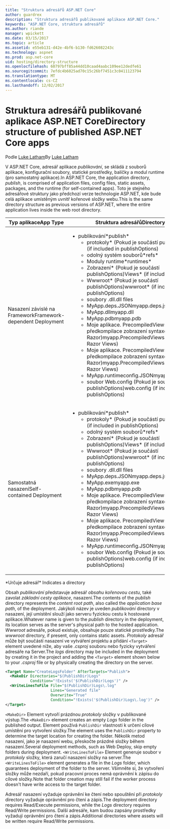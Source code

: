 ```yaml
---
title: "Struktura adresářů ASP.NET Core"
author: guardrex
description: "Struktura adresářů publikované aplikace ASP.NET Core."
keywords: "ASP.NET Core, struktura adresářů"
ms.author: riande
manager: wpickett
ms.date: 03/15/2017
ms.topic: article
ms.assetid: e55eb131-d42e-4bf6-b130-fd626082243c
ms.technology: aspnet
ms.prod: asp.net-core
uid: hosting/directory-structure
ms.openlocfilehash: 60797bff85a44dd10caad4aabc109ee12dedfe61
ms.sourcegitcommit: 7efdc4b6025ad70c15c26bf7451c3c0411123794
ms.translationtype: MT
ms.contentlocale: cs-CZ
ms.lasthandoff: 12/02/2017
---
```

# <a name="directory-structure-of-published-aspnet-core-apps"></a><span data-ttu-id="c3dcb-104">Struktura adresářů publikované aplikace ASP.NET Core</span><span class="sxs-lookup"><span data-stu-id="c3dcb-104">Directory structure of published ASP.NET Core apps</span></span>

<span data-ttu-id="c3dcb-105">Podle [Luke Latham](https://github.com/guardrex)</span><span class="sxs-lookup"><span data-stu-id="c3dcb-105">By [Luke Latham](https://github.com/guardrex)</span></span>

<span data-ttu-id="c3dcb-106">V ASP.NET Core, adresář aplikace *publikování*, se skládá z souborů aplikace, konfigurační soubory, statické prostředky, balíčky a modul runtime (pro samostatný aplikace).</span><span class="sxs-lookup"><span data-stu-id="c3dcb-106">In ASP.NET Core, the application directory, *publish*, is comprised of application files, config files, static assets, packages, and the runtime (for self-contained apps).</span></span> <span data-ttu-id="c3dcb-107">Toto je stejného adresářové struktury jako předchozí verze technologie ASP.NET, kde bude celá aplikace umístěným uvnitř kořenové složky webu.</span><span class="sxs-lookup"><span data-stu-id="c3dcb-107">This is the same directory structure as previous versions of ASP.NET, where the entire application lives inside the web root directory.</span></span>

| <span data-ttu-id="c3dcb-108">Typ aplikace</span><span class="sxs-lookup"><span data-stu-id="c3dcb-108">App Type</span></span> | <span data-ttu-id="c3dcb-109">Struktura adresářů</span><span class="sxs-lookup"><span data-stu-id="c3dcb-109">Directory Structure</span></span> |
| --- | --- |
| <span data-ttu-id="c3dcb-110">Nasazení závislé na Framework</span><span class="sxs-lookup"><span data-stu-id="c3dcb-110">Framework-dependent Deployment</span></span> | <ul><li><span data-ttu-id="c3dcb-111">publikování\*</span><span class="sxs-lookup"><span data-stu-id="c3dcb-111">publish\*</span></span><ul><li><span data-ttu-id="c3dcb-112">protokoly\* (Pokud je součástí publishOptions)</span><span class="sxs-lookup"><span data-stu-id="c3dcb-112">logs\* (if included in publishOptions)</span></span></li><li><span data-ttu-id="c3dcb-113">odolný systém souborů\*</span><span class="sxs-lookup"><span data-stu-id="c3dcb-113">refs\*</span></span></li><li><span data-ttu-id="c3dcb-114">Moduly runtime\*</span><span class="sxs-lookup"><span data-stu-id="c3dcb-114">runtimes\*</span></span></li><li><span data-ttu-id="c3dcb-115">Zobrazení\* (Pokud je součástí publishOptions)</span><span class="sxs-lookup"><span data-stu-id="c3dcb-115">Views\* (if included in publishOptions)</span></span></li><li><span data-ttu-id="c3dcb-116">Wwwroot\* (Pokud je součástí publishOptions)</span><span class="sxs-lookup"><span data-stu-id="c3dcb-116">wwwroot\* (if included in publishOptions)</span></span></li><li><span data-ttu-id="c3dcb-117">soubory .dll</span><span class="sxs-lookup"><span data-stu-id="c3dcb-117">.dll files</span></span></li><li><span data-ttu-id="c3dcb-118">MyApp.deps.JSON</span><span class="sxs-lookup"><span data-stu-id="c3dcb-118">myapp.deps.json</span></span></li><li><span data-ttu-id="c3dcb-119">MyApp.dll</span><span class="sxs-lookup"><span data-stu-id="c3dcb-119">myapp.dll</span></span></li><li><span data-ttu-id="c3dcb-120">MyApp.pdb</span><span class="sxs-lookup"><span data-stu-id="c3dcb-120">myapp.pdb</span></span></li><li><span data-ttu-id="c3dcb-121">Moje aplikace. PrecompiledViews.dll (Pokud předkompilace zobrazení syntaxe Razor)</span><span class="sxs-lookup"><span data-stu-id="c3dcb-121">myapp.PrecompiledViews.dll (if precompiling Razor Views)</span></span></li><li><span data-ttu-id="c3dcb-122">Moje aplikace. PrecompiledViews.pdb (Pokud předkompilace zobrazení syntaxe Razor)</span><span class="sxs-lookup"><span data-stu-id="c3dcb-122">myapp.PrecompiledViews.pdb (if precompiling Razor Views)</span></span></li><li><span data-ttu-id="c3dcb-123">MyApp.runtimeconfig.JSON</span><span class="sxs-lookup"><span data-stu-id="c3dcb-123">myapp.runtimeconfig.json</span></span></li><li><span data-ttu-id="c3dcb-124">soubor Web.config (Pokud je součástí publishOptions)</span><span class="sxs-lookup"><span data-stu-id="c3dcb-124">web.config (if included in publishOptions)</span></span></li></ul></li></ul> |
| <span data-ttu-id="c3dcb-125">Samostatná nasazení</span><span class="sxs-lookup"><span data-stu-id="c3dcb-125">Self-contained Deployment</span></span> | <ul><li><span data-ttu-id="c3dcb-126">publikování\*</span><span class="sxs-lookup"><span data-stu-id="c3dcb-126">publish\*</span></span><ul><li><span data-ttu-id="c3dcb-127">protokoly\* (Pokud je součástí publishOptions)</span><span class="sxs-lookup"><span data-stu-id="c3dcb-127">logs\* (if included in publishOptions)</span></span></li><li><span data-ttu-id="c3dcb-128">odolný systém souborů\*</span><span class="sxs-lookup"><span data-stu-id="c3dcb-128">refs\*</span></span></li><li><span data-ttu-id="c3dcb-129">Zobrazení\* (Pokud je součástí publishOptions)</span><span class="sxs-lookup"><span data-stu-id="c3dcb-129">Views\* (if included in publishOptions)</span></span></li><li><span data-ttu-id="c3dcb-130">Wwwroot\* (Pokud je součástí publishOptions)</span><span class="sxs-lookup"><span data-stu-id="c3dcb-130">wwwroot\* (if included in publishOptions)</span></span></li><li><span data-ttu-id="c3dcb-131">soubory .dll</span><span class="sxs-lookup"><span data-stu-id="c3dcb-131">.dll files</span></span></li><li><span data-ttu-id="c3dcb-132">MyApp.deps.JSON</span><span class="sxs-lookup"><span data-stu-id="c3dcb-132">myapp.deps.json</span></span></li><li><span data-ttu-id="c3dcb-133">MyApp.exe</span><span class="sxs-lookup"><span data-stu-id="c3dcb-133">myapp.exe</span></span></li><li><span data-ttu-id="c3dcb-134">MyApp.pdb</span><span class="sxs-lookup"><span data-stu-id="c3dcb-134">myapp.pdb</span></span></li><li><span data-ttu-id="c3dcb-135">Moje aplikace. PrecompiledViews.dll (Pokud předkompilace zobrazení syntaxe Razor)</span><span class="sxs-lookup"><span data-stu-id="c3dcb-135">myapp.PrecompiledViews.dll (if precompiling Razor Views)</span></span></li><li><span data-ttu-id="c3dcb-136">Moje aplikace. PrecompiledViews.pdb (Pokud předkompilace zobrazení syntaxe Razor)</span><span class="sxs-lookup"><span data-stu-id="c3dcb-136">myapp.PrecompiledViews.pdb (if precompiling Razor Views)</span></span></li><li><span data-ttu-id="c3dcb-137">MyApp.runtimeconfig.JSON</span><span class="sxs-lookup"><span data-stu-id="c3dcb-137">myapp.runtimeconfig.json</span></span></li><li><span data-ttu-id="c3dcb-138">soubor Web.config (Pokud je součástí publishOptions)</span><span class="sxs-lookup"><span data-stu-id="c3dcb-138">web.config (if included in publishOptions)</span></span></li></ul></li></ul> |
<span data-ttu-id="c3dcb-139">\*Určuje adresář</span><span class="sxs-lookup"><span data-stu-id="c3dcb-139">\* Indicates a directory</span></span>

<span data-ttu-id="c3dcb-140">Obsah *publikování* představuje adresář *obsahu kořenovou cestu*, také zavolat *základní cesty aplikace*, nasazení.</span><span class="sxs-lookup"><span data-stu-id="c3dcb-140">The contents of the *publish* directory represents the *content root path*, also called the *application base path*, of the deployment.</span></span> <span data-ttu-id="c3dcb-141">Jakýkoli název je uveden *publikování* directory v nasazení, její umístění slouží jako serveru fyzickou cestu k hostované aplikace.</span><span class="sxs-lookup"><span data-stu-id="c3dcb-141">Whatever name is given to the *publish* directory in the deployment, its location serves as the server's physical path to the hosted application.</span></span> <span data-ttu-id="c3dcb-142">*Wwwroot* adresáře, pokud existuje, obsahuje pouze statické prostředky.</span><span class="sxs-lookup"><span data-stu-id="c3dcb-142">The *wwwroot* directory, if present, only contains static assets.</span></span> <span data-ttu-id="c3dcb-143">*Protokoly* adresář může být součástí nasazení ve vytváření projektu a přidání `<Target>` element uvedené níže, aby vaše *.csproj* souboru nebo fyzicky vytváření adresáře na Server.</span><span class="sxs-lookup"><span data-stu-id="c3dcb-143">The *logs* directory may be included in the deployment by creating it in the project and adding the `<Target>` element shown below to your *.csproj* file or by physically creating the directory on the server.</span></span>

```xml
<Target Name="CreateLogsFolder" AfterTargets="Publish">
  <MakeDir Directories="$(PublishDir)Logs" 
           Condition="!Exists('$(PublishDir)Logs')" />
  <WriteLinesToFile File="$(PublishDir)Logs\.log" 
                    Lines="Generated file" 
                    Overwrite="True" 
                    Condition="!Exists('$(PublishDir)Logs\.log')" />
</Target>
```

<span data-ttu-id="c3dcb-144">`<MakeDir>` Element vytvoří prázdnou *protokoly* složky v publikované výstup.</span><span class="sxs-lookup"><span data-stu-id="c3dcb-144">The `<MakeDir>` element creates an empty *Logs* folder in the published output.</span></span> <span data-ttu-id="c3dcb-145">Element používá `PublishDir` vlastnosti k určení cílové umístění pro vytvoření složky.</span><span class="sxs-lookup"><span data-stu-id="c3dcb-145">The element uses the `PublishDir` property to determine the target location for creating the folder.</span></span> <span data-ttu-id="c3dcb-146">Několik metod nasazení, jako je nasazení webu, přeskočte prázdné složky během nasazení.</span><span class="sxs-lookup"><span data-stu-id="c3dcb-146">Several deployment methods, such as Web Deploy, skip empty folders during deployment.</span></span> <span data-ttu-id="c3dcb-147">`<WriteLinesToFile>` Element generuje soubor v *protokoly* složky, která zaručí nasazení složky na server.</span><span class="sxs-lookup"><span data-stu-id="c3dcb-147">The `<WriteLinesToFile>` element generates a file in the *Logs* folder, which guarantees deployment of the folder to the server.</span></span> <span data-ttu-id="c3dcb-148">Všimněte si, že vytvoření složky může nezdaří, pokud pracovní proces nemá oprávnění k zápisu do cílové složky.</span><span class="sxs-lookup"><span data-stu-id="c3dcb-148">Note that folder creation may still fail if the worker process doesn't have write access to the target folder.</span></span>

<span data-ttu-id="c3dcb-149">Adresář nasazení vyžaduje oprávnění ke čtení nebo spouštění při *protokoly* directory vyžaduje oprávnění pro čtení a zápis.</span><span class="sxs-lookup"><span data-stu-id="c3dcb-149">The deployment directory requires Read/Execute permissions, while the *Logs* directory requires Read/Write permissions.</span></span> <span data-ttu-id="c3dcb-150">Další adresáře, kam budou zapsány prostředky vyžadují oprávnění pro čtení a zápis.</span><span class="sxs-lookup"><span data-stu-id="c3dcb-150">Additional directories where assets will be written require Read/Write permissions.</span></span>
